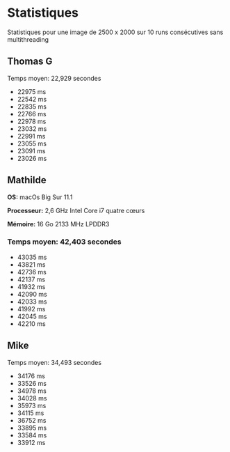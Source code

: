 # Statistiques

Statistiques pour une image de 2500 x 2000 sur 10 runs consécutives sans multithreading

## Thomas G

Temps moyen: 22,929 secondes

- 22975 ms
- 22542 ms
- 22835 ms
- 22766 ms
- 22978 ms
- 23032 ms
- 22991 ms
- 23055 ms
- 23091 ms
- 23026 ms

## Mathilde
**OS:** macOs Big Sur 11.1

**Processeur:** 2,6 GHz Intel Core i7 quatre cœurs

**Mémoire:** 16 Go 2133 MHz LPDDR3

### Temps moyen: 42,403 secondes
- 43035 ms
- 43821 ms
- 42736 ms
- 42137 ms
- 41932 ms
- 42090 ms
- 42033 ms
- 41992 ms
- 42045 ms
- 42210 ms

## Mike

Temps moyen: 34,493 secondes

- 34176 ms
- 33526 ms
- 34978 ms
- 34028 ms
- 35973 ms
- 34115 ms
- 36752 ms
- 33895 ms
- 33584 ms
- 33912 ms
